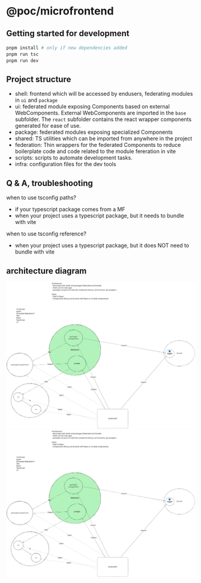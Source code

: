 # @poc/microfrontend

## Getting started for development

```sh
pnpm install # only if new dependencies added
pnpm run tsc
pnpm run dev
```

## Project structure

- shell: frontend which will be accessed by endusers, federating modules in `ui` and `package`
- ui: federated module exposing Components based on external WebComponents. External WebComponents are imported in the `base` subfolder. The `react` subfolder contains the react wrapper components generated for ease of use.
- package: federated modules exposing specialized Components
- shared: TS utilities which can be imported from anywhere in the project
- federation: Thin wrappers for the federated Components to reduce boilerplate code and code related to the module fereration in vite
- scripts: scripts to automate development tasks.
- infra: configuration files for the dev tools


## Q & A, troubleshooting

when to use tsconfig paths?

- if your typescript package comes from a MF
- when your project uses a typescript package, but it needs to bundle with vite

when to use tsconfig reference?

- when your project uses a typescript package, but it does NOT need to bundle with vite

## architecture diagram

![arch](./arch.svg)
<img src="./arch.svg">
